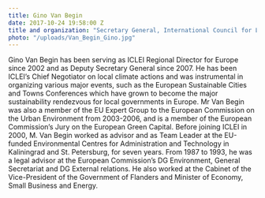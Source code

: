 ```yaml
---
title: Gino Van Begin
date: 2017-10-24 19:58:00 Z
title and organization: "Secretary General, International Council for Local Environmental Initiatives (ICLEI, Local Governments for Sustainability)"
photo: "/uploads/Van_Begin_Gino.jpg"
---
```

Gino Van Begin has been serving as ICLEI Regional Director for Europe since 2002 and as Deputy Secretary General since 2007. He has been ICLEI’s Chief Negotiator on local climate actions and was instrumental in organizing various major events, such as the European Sustainable Cities and Towns Conferences which have grown to become the major sustainability rendezvous for local governments in Europe. Mr Van Begin was also a member of the EU Expert Group to the European Commission on the Urban Environment from 2003-2006, and is a member of the European Commission’s Jury on the European Green Capital. Before joining ICLEI in 2000, M. Van Begin worked as advisor and as Team Leader at the EU-funded Environmental Centres for Administration and Technology in Kaliningrad and St. Petersburg, for seven years. From 1987 to 1993, he was a legal advisor at the European Commission’s DG Environment, General Secretariat and DG External relations. He also worked at the Cabinet of the Vice-President of the Government of Flanders and Minister of Economy, Small Business and Energy.
